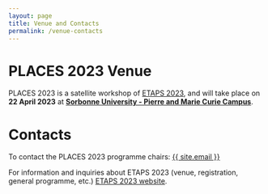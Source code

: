 ```yaml
---
layout: page
title: Venue and Contacts
permalink: /venue-contacts
---
```


# PLACES 2023 Venue

PLACES 2023 is a satellite workshop of [ETAPS 2023](https://etaps.org/2023), and
will take place on **22 April 2023** at
**[Sorbonne University - Pierre and Marie Curie Campus](https://goo.gl/maps/aLGvMrzhmTMVEyPNA)**.

# Contacts

To contact the PLACES 2023 programme chairs: <a href="mailto:{{ site.email }}">{{ site.email }}</a>

For information and inquiries about ETAPS 2023 (venue, registration, general
programme, etc.) [ETAPS 2023 website](https://etaps.org/2023).
